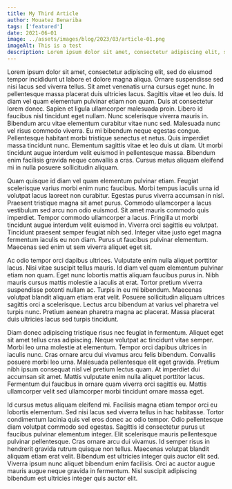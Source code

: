 ```yaml
---
title: My Third Article
author: Mouatez Benariba
tags: ['featured']
date: 2021-06-01
image: ../assets/images/blog/2023/03/article-01.png
imageAlt: This is a test
description: Lorem ipsum dolor sit amet, consectetur adipiscing elit, sed do eiusmod tempor incididunt ut labore et dolore magna aliqua?
---
```


Lorem ipsum dolor sit amet, consectetur adipiscing elit, sed do eiusmod tempor incididunt ut labore et dolore magna aliqua. Ornare suspendisse sed nisi lacus sed viverra tellus. Sit amet venenatis urna cursus eget nunc. In pellentesque massa placerat duis ultricies lacus. Sagittis vitae et leo duis. Id diam vel quam elementum pulvinar etiam non quam. Duis at consectetur lorem donec. Sapien et ligula ullamcorper malesuada proin. Libero id faucibus nisl tincidunt eget nullam. Nunc scelerisque viverra mauris in. Bibendum arcu vitae elementum curabitur vitae nunc sed. Malesuada nunc vel risus commodo viverra. Eu mi bibendum neque egestas congue. Pellentesque habitant morbi tristique senectus et netus. Quis imperdiet massa tincidunt nunc. Elementum sagittis vitae et leo duis ut diam. Ut morbi tincidunt augue interdum velit euismod in pellentesque massa. Bibendum enim facilisis gravida neque convallis a cras. Cursus metus aliquam eleifend mi in nulla posuere sollicitudin aliquam.

Quam quisque id diam vel quam elementum pulvinar etiam. Feugiat scelerisque varius morbi enim nunc faucibus. Morbi tempus iaculis urna id volutpat lacus laoreet non curabitur. Egestas purus viverra accumsan in nisl. Praesent tristique magna sit amet purus. Commodo ullamcorper a lacus vestibulum sed arcu non odio euismod. Sit amet mauris commodo quis imperdiet. Tempor commodo ullamcorper a lacus. Fringilla ut morbi tincidunt augue interdum velit euismod in. Viverra orci sagittis eu volutpat. Tincidunt praesent semper feugiat nibh sed. Integer vitae justo eget magna fermentum iaculis eu non diam. Purus ut faucibus pulvinar elementum. Maecenas sed enim ut sem viverra aliquet eget sit.

Ac odio tempor orci dapibus ultrices. Vulputate enim nulla aliquet porttitor lacus. Nisi vitae suscipit tellus mauris. Id diam vel quam elementum pulvinar etiam non quam. Eget nunc lobortis mattis aliquam faucibus purus in. Nibh mauris cursus mattis molestie a iaculis at erat. Tortor pretium viverra suspendisse potenti nullam ac. Turpis in eu mi bibendum. Maecenas volutpat blandit aliquam etiam erat velit. Posuere sollicitudin aliquam ultrices sagittis orci a scelerisque. Lectus arcu bibendum at varius vel pharetra vel turpis nunc. Pretium aenean pharetra magna ac placerat. Massa placerat duis ultricies lacus sed turpis tincidunt.

Diam donec adipiscing tristique risus nec feugiat in fermentum. Aliquet eget sit amet tellus cras adipiscing. Neque volutpat ac tincidunt vitae semper. Morbi leo urna molestie at elementum. Tempor orci dapibus ultrices in iaculis nunc. Cras ornare arcu dui vivamus arcu felis bibendum. Convallis posuere morbi leo urna. Malesuada pellentesque elit eget gravida. Pretium nibh ipsum consequat nisl vel pretium lectus quam. At imperdiet dui accumsan sit amet. Mattis vulputate enim nulla aliquet porttitor lacus. Fermentum dui faucibus in ornare quam viverra orci sagittis eu. Mattis ullamcorper velit sed ullamcorper morbi tincidunt ornare massa eget.

Id cursus metus aliquam eleifend mi. Facilisis magna etiam tempor orci eu lobortis elementum. Sed nisi lacus sed viverra tellus in hac habitasse. Tortor condimentum lacinia quis vel eros donec ac odio tempor. Odio pellentesque diam volutpat commodo sed egestas. Sagittis id consectetur purus ut faucibus pulvinar elementum integer. Elit scelerisque mauris pellentesque pulvinar pellentesque. Cras ornare arcu dui vivamus. Id semper risus in hendrerit gravida rutrum quisque non tellus. Maecenas volutpat blandit aliquam etiam erat velit. Bibendum est ultricies integer quis auctor elit sed. Viverra ipsum nunc aliquet bibendum enim facilisis. Orci ac auctor augue mauris augue neque gravida in fermentum. Nisl suscipit adipiscing bibendum est ultricies integer quis auctor elit.
